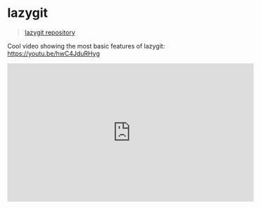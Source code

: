 # lazygit

> [lazygit repository](https://github.com/jesseduffield/lazygit)

Cool video showing the most basic features of lazygit: <https://youtu.be/hwC4JduRHyg>

<iframe width="560" height="315" src="https://www.youtube.com/embed/hwC4JduRHyg?si=-UlXn1elw0_se-ra" title="YouTube video player" frameborder="0" allow="accelerometer; autoplay; clipboard-write; encrypted-media; gyroscope; picture-in-picture; web-share" allowfullscreen></iframe>
